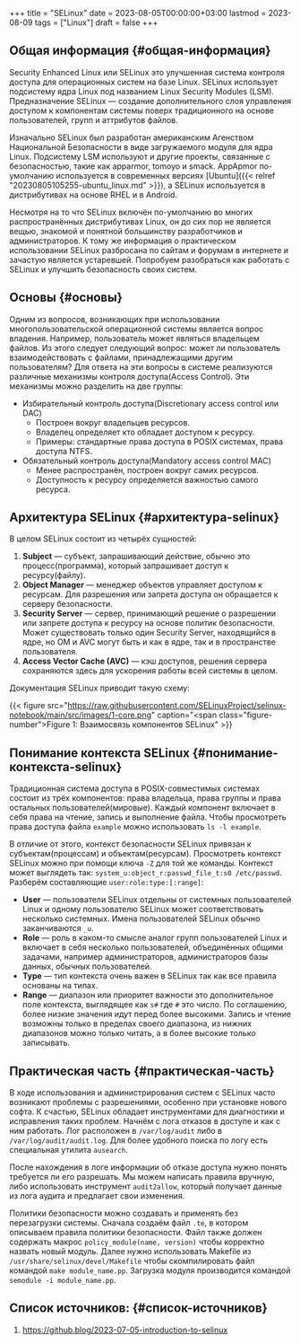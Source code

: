 +++
title = "SELinux"
date = 2023-08-05T00:00:00+03:00
lastmod = 2023-08-09
tags = ["Linux"]
draft = false
+++

## Общая информация {#общая-информация}

Security Enhanced Linux или SELinux это улучшенная система контроля доступа для операционных систем на базе Linux. SELinux использует подсистему ядра Linux под названием Linux Security Modules (LSM). Предназначение SELinux — создание дополнительного слоя управления доступом к компонентам системы поверх традиционного на основе пользователей, групп и аттрибутов файлов.

Изначально SELinux был разработан американским Агенством Национальной Безопасности в виде загружаемого модуля для ядра Linux. Подсистему LSM используют и другие проекты, связанные с безопасностью, такие как apparmor, tomoyo и smack. AppApmor по-умолчанию используется в современных версиях [Ubuntu]({{< relref "20230805105255-ubuntu_linux.md" >}}), а SELinux используется в дистрибутивах на основе RHEL и в Android.

Несмотря на то что SELinux включён по-умолчанию во многих распространённых дистрибутивах Linux, он до сих пор не является вещью, знакомой и понятной большинству разработчиков и администраторов. К тому же информация о практическом использовании SELinux разбросана по сайтам и форумам в интернете и зачастую является устаревшей. Попробуем разобраться как работать с SELinux и улучшить безопасность своих систем.


## Основы {#основы}

Одним из вопросов, возникающих при использовании многопользовательской операционной системы является вопрос владения. Например, пользователь может являться владельцем файлов. Из этого следует следующий вопрос: может ли пользователь взаимодействовать с файлами, принадлежащими другим пользователям? Для ответа на эти вопросы в системе реализуются различные механизмы контроля доступа(Access Control). Эти механизмы можно разделить на две группы:

-   Избирательный контроль доступа(Discretionary access control или DAC)
    -   Построен вокруг владельцев ресурсов.
    -   Владелец определяет кто обладает доступом к ресурсу.
    -   Примеры: стандартные права доступа в POSIX системах, права доступа NTFS.
-   Обязательный контроль доступа(Mandatory access control MAC)
    -   Менее распространён, построен вокруг самих ресурсов.
    -   Доступность к ресурсу определяется важностью самого ресурса.


## Архитектура SELinux {#архитектура-selinux}

В целом SELinux состоит из четырёх сущностей:

1.  **Subject** — субъект, запрашивающий действие, обычно это процесс(программа), который запрашивает доступ к ресурсу(файлу).
2.  **Object Manager** — менеджер объектов управляет доступом к ресурсам. Для разрешения или запрета доступа он обращается к серверу безопасности.
3.  **Security Server** — сервер, принимающий решение о разрешении или запрете доступа к ресурсу на основе политик безопасности. Может существовать только один Security Server, находящийся в ядре, но OM и AVC могут быть и как в ядре, так и в пространстве пользователя.
4.  **Access Vector Cache (AVC)** — кэш доступов, решения сервера сохраняются здесь для ускорения работы всей системы в целом.

Документация SELinux приводит такую схему:

{{< figure src="https://raw.githubusercontent.com/SELinuxProject/selinux-notebook/main/src/images/1-core.png" caption="<span class=\"figure-number\">Figure 1: </span>Взаимосвязь компонентов SELinux" >}}


## Понимание контекста SELinux {#понимание-контекста-selinux}

Традиционная система доступа в POSIX-совместимых системах состоит из трёх компонентов: права владельца, права группы и права остальных пользователей(мировые). Каждый компонент включает в себя права на чтение, запись и выполнение файла. Чтобы просмотреть права доступа файла `example` можно использовать `ls -l example`.

В отличие от этого, контекст безопасности SELinux привязан к субъектам(процессам) и объектам(ресурсам). Просмотреть контекст SELinux можно при помощи ключа `-Z` для той же команды. Контекст может выглядеть так: `system_u:object_r:passwd_file_t:s0 /etc/passwd`. Разберём составляющие `user:role:type:[:range]`:

-   **User** — пользователи SELinux отдельны от системных пользователей Linux и одному пользователю SELinux может соответствовать несколько системных. Имена пользователей SELinux обычно заканчиваются `_u`.
-   **Role** — роль в каком-то смысле аналог групп пользователей Linux и включает в себя несколько пользователей, объединённых общими задачами, например администраторов, администраторов базы данных, обычных пользователей.
-   **Type** — тип контекста очень важен в SELinux так как все правила основаны на типах.
-   **Range** — диапазон или приоритет важности это дополнительное поле контекста, выглядящее как `s#` где `#` это число. По соглашению, более низкие значения идут перед более высокими. Запись и чтение возможны только в пределах своего диапазона, из нижних диапазонов можно только читать, а в более высокие только записывать.


## Практическая часть {#практическая-часть}

В ходе использования и администрирования систем с SELinux часто возникают проблемы с разрешениями, особенно при установке нового софта. К счастью, SELinux обладает инструментами для диагностики и исправления таких проблем. Начнём с лога отказов в доступе и как с ним работать. Лог расположен в `/var/log/audit` либо в `/var/log/audit/audit.log`. Для более удобного поиска по логу есть специальная утилита `ausearch`.

После нахождения в логе информации об отказе доступа нужно понять требуется ли его разрешать. Мы можем написать правила вручную, либо использовать инструмент `audit2allow`, который получает данные из лога аудита и предлагает свои изменения.

Политики безопасности можно создавать и применять без перезагрузки системы. Сначала создаём файл `.te`, в котором описываем правила политики безопасности. Файл также должен содержать макрос `policy_module(name, version)` чтобы корректно назвать новый модуль. Далее нужно использовать Makefile из `/usr/share/selinux/devel/Makefile` чтобы скомпилировать файл командой `make module_name.pp`. Загрузка модуля производится командой `semodule -i module_name.pp`.


## Список источников: {#список-источников}

1.  <https://github.blog/2023-07-05-introduction-to-selinux>
